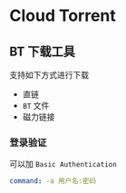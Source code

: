 # Cloud Torrent

## BT 下载工具

支持如下方式进行下载

- 直链
- `BT` 文件
- 磁力链接

### 登录验证

可以加 `Basic Authentication`

```yml
command: -a 用户名:密码
```
